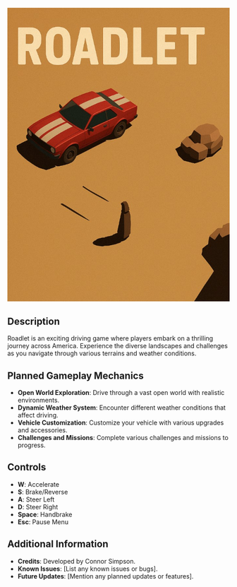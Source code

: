 ![Game Poster](poster.jpg)

## Description
Roadlet is an exciting driving game where players embark on a thrilling journey across America. Experience the diverse landscapes and challenges as you navigate through various terrains and weather conditions.

## Planned Gameplay Mechanics
- **Open World Exploration**: Drive through a vast open world with realistic environments.
- **Dynamic Weather System**: Encounter different weather conditions that affect driving.
- **Vehicle Customization**: Customize your vehicle with various upgrades and accessories.
- **Challenges and Missions**: Complete various challenges and missions to progress.



## Controls
- **W**: Accelerate
- **S**: Brake/Reverse
- **A**: Steer Left
- **D**: Steer Right
- **Space**: Handbrake
- **Esc**: Pause Menu

## Additional Information
- **Credits**: Developed by Connor Simpson.
- **Known Issues**: [List any known issues or bugs].
- **Future Updates**: [Mention any planned updates or features].